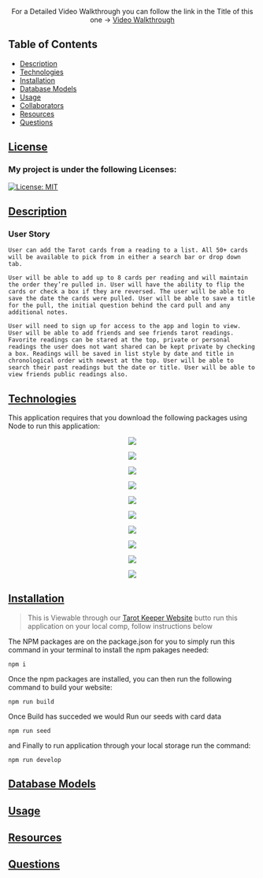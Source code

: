 <p align="center"> For a Detailed Video Walkthrough you can follow the link in the Title of this one -> <a href= "#">Video Walkthrough</a></p>

## Table of Contents

- [Description](#description)
- [Technologies](#Technologies)
- [Installation](#installation)
- [Database Models](#database-models)
- [Usage](#usage)
- [Collaborators](#collaborators)
- [Resources](#resources)
- [Questions](#questions)

## [License](table-of-contents)

### My project is under the following Licenses:

[![License: MIT](https://img.shields.io/badge/License-MIT-yellow.svg)](https://opensource.org/licenses/MIT)

## [Description](#table-of-contents)

### User Story

```
User can add the Tarot cards from a reading to a list. All 50+ cards will be available to pick from in either a search bar or drop down tab. 

User will be able to add up to 8 cards per reading and will maintain the order they’re pulled in. User will have the ability to flip the cards or check a box if they are reversed. The user will be able to save the date the cards were pulled. User will be able to save a title for the pull, the initial question behind the card pull and any additional notes. 

User will need to sign up for access to the app and login to view. User will be able to add friends and see friends tarot readings. Favorite readings can be stared at the top, private or personal readings the user does not want shared can be kept private by checking a box. Readings will be saved in list style by date and title in chronological order with newest at the top. User will be able to search their past readings but the date or title. User will be able to view friends public readings also.
```
## [Technologies](#table-of-contents)
This application requires that you download the following packages using Node to run this application:

<p align="center">
<img src="https://img.shields.io/badge/Node.js-339933?style=for-the-badge&logo=nodedotjs&logoColor=white"> 
<p align="center">
<img src="https://img.shields.io/badge/JavaScript-323330?style=for-the-badge&logo=javascript&logoColor=F7DF1E"> 
<p align="center">
<img src="https://img.shields.io/badge/Express.js-404D59?style=for-the-badge">
<p align= "center"> <img src= "https://img.shields.io/badge/jsonwebtoken-5E5C5C?style=for-the-badge&logo=json&logoColor=white">
<p align= "center"> <img src="https://img.shields.io/badge/bcrypt-CB3837?style=for-the-badge&logo=npm&logoColor=white">
<p align="center">
<img src="https://img.shields.io/badge/MongoDB-4EA94B?style=for-the-badge&logo=mongodb&logoColor=white">
<p align="center">
<img src= "https://img.shields.io/badge/npm-Mongoose-npm?style=for-the-badge&logo=npm&logoColor=white">
<p align= "center"> <img src="https://img.shields.io/badge/Apollo GraphQL-311C87?style=for-the-badge&logo=Apollo-GraphQL&logoColor=white
">
<p align= "center"> <img src="https://img.shields.io/badge/react%20-0088CC?style=for-the-badge&logo=reactos&logoColor=white">
<p align= "center"> <img src="https://img.shields.io/badge/mdb react ui kit-61DAFB?style=for-the-badge&logo=React&logoColor=white
">

## [Installation](#table-of-contents)

> This is Viewable through our [Tarot Keeper Website](https://my-tarot-keeper.herokuapp.com/) butto run this application on your local comp, follow instructions below

The NPM packages are on the package.json for you to simply run this command in your terminal to install the npm pakages needed:

```
npm i
```

Once the npm packages are installed, you can then run the following command to build your website:
```
npm run build
```
Once Build has succeded we would Run our seeds with card data
```
npm run seed
```
and Finally to run application through your local storage run the command:
```
npm run develop
```
## [Database Models](#table-of-contents)

## [Usage](#table-of-contents)

## [Resources](#table-of-contents)

## [Questions](#table-of-contents)